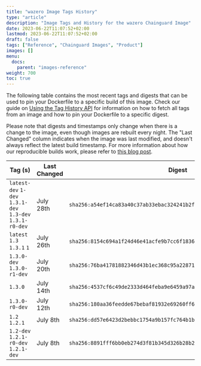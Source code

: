 ```yaml
---
title: "wazero Image Tags History"
type: "article"
description: "Image Tags and History for the wazero Chainguard Image"
date: 2023-06-22T11:07:52+02:00
lastmod: 2023-06-22T11:07:52+02:00
draft: false
tags: ["Reference", "Chainguard Images", "Product"]
images: []
menu:
  docs:
    parent: "images-reference"
weight: 700
toc: true
---
```


The following table contains the most recent tags and digests that can be used to pin your Dockerfile to a specific build of this image. Check our guide on [Using the Tag History API](/chainguard/chainguard-images/using-the-tag-history-api/) for information on how to fetch all tags from an image and how to pin your Dockerfile to a specific digest.

Please note that digests and timestamps only change when there is a change to the image, even though images are rebuilt every night. The "Last Changed" column indicates when the image was last modified, and doesn't always reflect the latest build timestamp. For more information about how our reproducible builds work, please refer to [this blog post](https://www.chainguard.dev/unchained/reproducing-chainguards-reproducible-image-builds).

| Tag (s)                                                    | Last Changed | Digest                                                                    |
|------------------------------------------------------------|--------------|---------------------------------------------------------------------------|
|  `latest-dev` `1-dev` `1.3.1-dev` `1.3-dev` `1.3.1-r0-dev` | July 28th    | `sha256:a54ef14ca83a40c37ab33ebac324241b2f2a57181b6afdb3af033c54920bb1ec` |
|  `latest` `1.3` `1.3.1` `1`                                | July 26th    | `sha256:8154c694a1f24d46e41acfe9b7cc6f183624f589267dc7b58b25716e7fd69275` |
|  `1.3.0-dev` `1.3.0-r1-dev`                                | July 20th    | `sha256:76ba41781882346d43b1ec368c95a2287151329753e798ea41f4db60680ecf49` |
|  `1.3.0`                                                   | July 14th    | `sha256:4537cf6c49de2333d464feba9e6459a97a513296de7392d05f491def9155b828` |
|  `1.3.0-r0-dev`                                            | July 12th    | `sha256:180aa36feedde67bebaf81932e69260ff63575f26b3d6f3fe933cc3e36fdd600` |
|  `1.2` `1.2.1`                                             | July 8th     | `sha256:dd57e6423d2bebbc1754a9b157fc764b1b8ca6c748839fa9e73094aaea6f10ca` |
|  `1.2-dev` `1.2.1-r0-dev` `1.2.1-dev`                      | July 8th     | `sha256:8891fff6bb0eb274d3f81b345d326b28b21a251edf1fdb81bc47c29c390071ae` |
